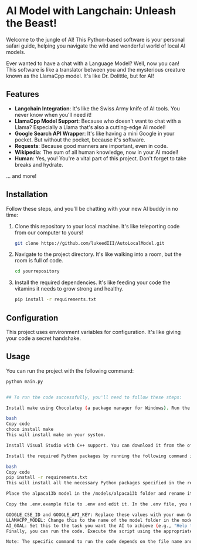 # AI Model with Langchain: Unleash the Beast!

Welcome to the jungle of AI! This Python-based software is your personal safari guide, helping you navigate the wild and wonderful world of local AI models. 

Ever wanted to have a chat with a Language Model? Well, now you can! This software is like a translator between you and the mysterious creature known as the LlamaCpp model. It's like Dr. Dolittle, but for AI!

## Features

- **Langchain Integration**: It's like the Swiss Army knife of AI tools. You never know when you'll need it!
- **LlamaCpp Model Support**: Because who doesn't want to chat with a Llama? Especially a Llama that's also a cutting-edge AI model!
- **Google Search API Wrapper**: It's like having a mini Google in your pocket. But without the pocket, because it's software.
- **Requests**: Because good manners are important, even in code.
- **Wikipedia**: The sum of all human knowledge, now in your AI model!
- **Human**: Yes, you! You're a vital part of this project. Don't forget to take breaks and hydrate.

... and more!

## Installation

Follow these steps, and you'll be chatting with your new AI buddy in no time:

1. Clone this repository to your local machine. It's like teleporting code from our computer to yours!

    ```bash
    git clone https://github.com/lukeedIII/AutoLocalModel.git
    ```

2. Navigate to the project directory. It's like walking into a room, but the room is full of code.

    ```bash
    cd yourrepository
    ```

3. Install the required dependencies. It's like feeding your code the vitamins it needs to grow strong and healthy.

    ```bash
    pip install -r requirements.txt
    ```

## Configuration

This project uses environment variables for configuration. It's like giving your code a secret handshake.

## Usage

You can run the project with the following command:

```bash
python main.py


## To run the code successfully, you'll need to follow these steps:

Install make using Chocolatey (a package manager for Windows). Run the following command in your command prompt or terminal:

bash
Copy code
choco install make
This will install make on your system.

Install Visual Studio with C++ support. You can download it from the official website. Make sure to select the C++ workload during the installation process.

Install the required Python packages by running the following command in your command prompt or terminal:

bash
Copy code
pip install -r requirements.txt
This will install all the necessary Python packages specified in the requirements.txt file.

Place the alpaca13b model in the /models/alpaca13b folder and rename it to model.bin. This is where the code expects to find the LlamaCpp model.

Copy the .env.example file to .env and edit it. In the .env file, you need to update the following variables:

GOOGLE_CSE_ID and GOOGLE_API_KEY: Replace these values with your own Google Search API information.
LLAMACPP_MODEL: Change this to the name of the model folder in the models directory (e.g., alpaca13b).
AI_GOAL: Set this to the task you want the AI to achieve (e.g., "Help the human overcome a mental health struggle.").
Finally, you can run the code. Execute the script using the appropriate command in your command prompt or terminal.

Note: The specific command to run the code depends on the file name and your system configuration. You might need to use python main.py or python3 main.py depending on your Python installation and environment.
